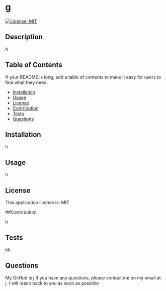 # g
[![License: MIT](https://img.shields.io/badge/License-MIT-blue.svg)](https://opensource.org/licenses/MIT)

## Description
        
h
       
        
## Table of Contents 
        
If your README is long, add a table of contents to make it easy for users to find what they need.
        
- [Installation](#installation)
- [Usage](#usage)
- [License](#license)
- [Contribution](#contribution)
- [Tests](#test)
- [Questions](#questions)

        
## Installation
        
h
        
## Usage
        
h
       
## License
        
This application license is: MIT

        
##Contribution
        
h
        
## Tests
        
hh

## Questions

My GitHub is j
If you have any questions, please contact me on my email at  j. I will reach back to you as soon as possible
        